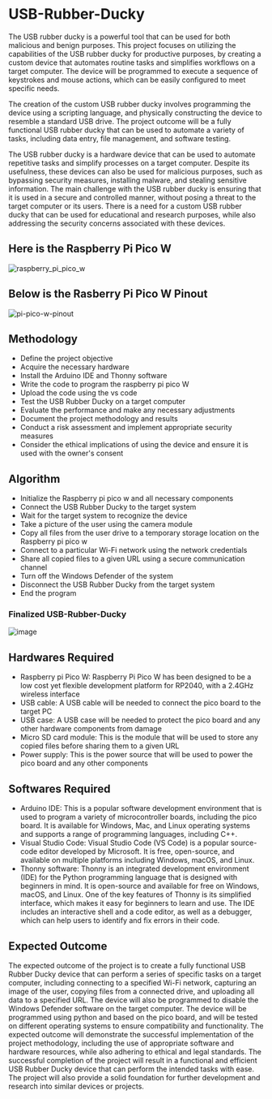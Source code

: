 # USB-Rubber-Ducky




The USB rubber ducky is a powerful tool that can be used for both malicious and benign purposes. This project focuses on utilizing the capabilities of the USB rubber ducky for productive purposes, by creating a custom device that automates routine tasks and simplifies workflows on a target computer. The device will be programmed to execute a sequence of keystrokes and mouse actions, which can be easily configured to meet specific needs. 

The creation of the custom USB rubber ducky involves programming the device using a scripting language, and physically constructing the device to resemble a standard USB drive. The project outcome will be a fully functional USB rubber ducky that can be used to automate a variety of tasks, including data entry, file management, and software testing.




The USB rubber ducky is a hardware device that can be used to automate repetitive tasks and simplify processes on a target computer. Despite its usefulness, these devices can also be used for malicious purposes, such as bypassing security measures, installing malware, and stealing sensitive information.
The main challenge with the USB rubber ducky is ensuring that it is used in a secure and controlled manner, without posing a threat to the target computer or its users. There is a need for a custom USB rubber ducky that can be used for educational and research purposes, while also addressing the security concerns associated with these devices.




## Here is the Raspberry Pi Pico W 

![raspberry_pi_pico_w](https://github.com/Vaibhav1730/USB-Rubber-Ducky/assets/116676361/17a0a619-b9e0-42ac-b235-4ac7484f72d5)

## Below is the Rasberry Pi Pico W Pinout

![pi-pico-w-pinout](https://github.com/Vaibhav1730/USB-Rubber-Ducky/assets/116676361/89a68042-315e-4d66-8ffc-9ff23a5ab13d)


## Methodology

+	Define the project objective
+ Acquire the necessary hardware
+ Install the Arduino IDE and Thonny software
+ Write the code to program the raspberry pi pico W
+ Upload the code using the vs code
+ Test the USB Rubber Ducky on a target computer
+ Evaluate the performance and make any necessary adjustments
+ Document the project methodology and results
+ Conduct a risk assessment and implement appropriate security measures
+ Consider the ethical implications of using the device and ensure it is used with the owner's consent


## Algorithm

+ Initialize the Raspberry pi pico w and all necessary components
+ Connect the USB Rubber Ducky to the target system
+ Wait for the target system to recognize the device
+ Take a picture of the user using the camera module
+ Copy all files from the user drive to a temporary storage location on the Raspberry pi pico w
+ Connect to a particular Wi-Fi network using the network credentials
+ Share all copied files to a given URL using a secure communication channel
+ Turn off the Windows Defender of the system
+ Disconnect the USB Rubber Ducky from the target system
+ End the program

### Finalized USB-Rubber-Ducky

![image](https://github.com/Vaibhav1730/USB-Rubber-Ducky/assets/116676361/a5fca3d9-f595-48bd-bba5-c924f78a7d3a)

## Hardwares Required

+ Raspberry pi Pico W: Raspberry Pi Pico W has been designed to be a low cost yet flexible development platform for RP2040, with a 2.4GHz wireless interface
+ USB cable: A USB cable will be needed to connect the pico board to the target PC
+ USB case: A USB case will be needed to protect the pico board and any other hardware components from damage
+ Micro SD card module: This is the module that will be used to store any copied files before sharing them to a given URL
+ Power supply: This is the power source that will be used to power the pico board and any other components

## Softwares Required

+ Arduino IDE: This is a popular software development environment that is used to program a variety of microcontroller boards, including the pico board. It is available for Windows, Mac, and Linux operating systems and supports a range of programming languages, including C++.
+ Visual Studio Code: Visual Studio Code (VS Code) is a popular source-code editor developed by Microsoft. It is free, open-source, and available on multiple platforms including Windows, macOS, and Linux.
+ Thonny software: Thonny is an integrated development environment (IDE) for the Python programming language that is designed with beginners in mind. It is open-source and available for free on Windows, macOS, and Linux. One of the key features of Thonny is its simplified interface, which makes it easy for beginners to learn and use. The IDE includes an interactive shell and a code editor, as well as a debugger, which can help users to identify and fix errors in their code.

## Expected Outcome

The expected outcome of the project is to create a fully functional USB Rubber Ducky device that can perform a series of specific tasks on a target computer, including connecting to a specified Wi-Fi network, capturing an image of the user, copying files from a connected drive, and uploading all data to a specified URL. The device will also be programmed to disable the Windows Defender software on the target computer.
The device will be programmed using python and based on the pico board, and will be tested on different operating systems to ensure compatibility and functionality. The expected outcome will demonstrate the successful implementation of the project methodology, including the use of appropriate software and hardware resources, while also adhering to ethical and legal standards.
The successful completion of the project will result in a functional and efficient USB Rubber Ducky device that can perform the intended tasks with ease. The project will also provide a solid foundation for further development and research into similar devices or projects.









